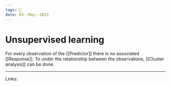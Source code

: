 ```yaml
---
tags: 🌱
date: 03--May--2023
---
```


# Unsupervised learning

For every observation of the [[Predictor]] there is no associated [[Response]]. To under the relationship between the observations, [[Cluster analysis]] can be done. 

---
Links: 